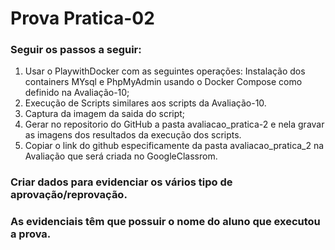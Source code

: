 # Prova Pratica-02

### Seguir os passos a seguir:

1) Usar o PlaywithDocker com as seguintes operações: 
Instalação dos containers MYsql e PhpMyAdmin usando  o Docker Compose como definido na Avaliação-10;
2) Execução de Scripts similares aos scripts da Avaliação-10. 
3) Captura da imagem da saida do script;
4) Gerar no repositorio do GitHub a pasta avaliacao_pratica-2 e nela gravar as imagens dos resultados da execução dos scripts.
5) Copiar o link do github especificamente da pasta avaliacao_pratica_2 na Avaliação que será criada no GoogleClassrom.

### Criar dados para evidenciar os vários tipo de aprovação/reprovação.
### As evidenciais têm que possuir o nome do aluno que executou a prova.
